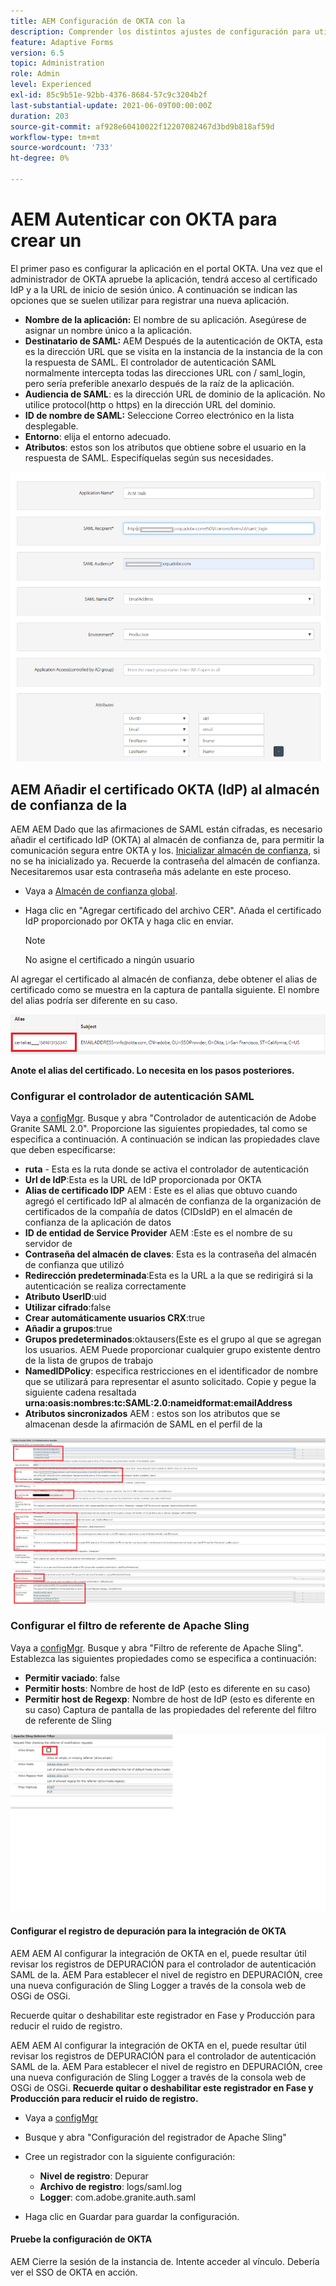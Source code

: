 ```yaml
---
title: AEM Configuración de OKTA con la
description: Comprender los distintos ajustes de configuración para utilizar el inicio de sesión único mediante okta
feature: Adaptive Forms
version: 6.5
topic: Administration
role: Admin
level: Experienced
exl-id: 85c9b51e-92bb-4376-8684-57c9c3204b2f
last-substantial-update: 2021-06-09T00:00:00Z
duration: 203
source-git-commit: af928e60410022f12207082467d3bd9b818af59d
workflow-type: tm+mt
source-wordcount: '733'
ht-degree: 0%

---
```


# AEM Autenticar con OKTA para crear un

El primer paso es configurar la aplicación en el portal OKTA. Una vez que el administrador de OKTA apruebe la aplicación, tendrá acceso al certificado IdP y a la URL de inicio de sesión único. A continuación se indican las opciones que se suelen utilizar para registrar una nueva aplicación.

* **Nombre de la aplicación:** El nombre de su aplicación. Asegúrese de asignar un nombre único a la aplicación.
* **Destinatario de SAML:** AEM Después de la autenticación de OKTA, esta es la dirección URL que se visita en la instancia de la instancia de la con la respuesta de SAML. El controlador de autenticación SAML normalmente intercepta todas las direcciones URL con / saml_login, pero sería preferible anexarlo después de la raíz de la aplicación.
* **Audiencia de SAML**: es la dirección URL de dominio de la aplicación. No utilice protocol(http o https) en la dirección URL del dominio.
* **ID de nombre de SAML:** Seleccione Correo electrónico en la lista desplegable.
* **Entorno**: elija el entorno adecuado.
* **Atributos**: estos son los atributos que obtiene sobre el usuario en la respuesta de SAML. Especifíquelas según sus necesidades.


![okta-application](assets/okta-app-settings-blurred.PNG)


## AEM Añadir el certificado OKTA (IdP) al almacén de confianza de la

AEM AEM Dado que las afirmaciones de SAML están cifradas, es necesario añadir el certificado IdP (OKTA) al almacén de confianza de, para permitir la comunicación segura entre OKTA y los.
[Inicializar almacén de confianza](http://localhost:4502/libs/granite/security/content/truststore.html), si no se ha inicializado ya.
Recuerde la contraseña del almacén de confianza. Necesitaremos usar esta contraseña más adelante en este proceso.

* Vaya a [Almacén de confianza global](http://localhost:4502/libs/granite/security/content/truststore.html).
* Haga clic en &quot;Agregar certificado del archivo CER&quot;. Añada el certificado IdP proporcionado por OKTA y haga clic en enviar.

  >[!NOTE]
  >
  >No asigne el certificado a ningún usuario

Al agregar el certificado al almacén de confianza, debe obtener el alias de certificado como se muestra en la captura de pantalla siguiente. El nombre del alias podría ser diferente en su caso.

![Alias de certificado](assets/cert-alias.PNG)

**Anote el alias del certificado. Lo necesita en los pasos posteriores.**

### Configurar el controlador de autenticación SAML

Vaya a [configMgr](http://localhost:4502/system/console/configMgr).
Busque y abra &quot;Controlador de autenticación de Adobe Granite SAML 2.0&quot;.
Proporcione las siguientes propiedades, tal como se especifica a continuación. A continuación se indican las propiedades clave que deben especificarse:

* **ruta** - Esta es la ruta donde se activa el controlador de autenticación
* **Url de IdP**:Esta es la URL de IdP proporcionada por OKTA
* **Alias de certificado IDP** AEM : Este es el alias que obtuvo cuando agregó el certificado IdP al almacén de confianza de la organización de certificados de la compañía de datos (CIDsIdP) en el almacén de confianza de la aplicación de datos
* **ID de entidad de Service Provider** AEM :Este es el nombre de su servidor de
* **Contraseña del almacén de claves**: Esta es la contraseña del almacén de confianza que utilizó
* **Redirección predeterminada**:Esta es la URL a la que se redirigirá si la autenticación se realiza correctamente
* **Atributo UserID**:uid
* **Utilizar cifrado**:false
* **Crear automáticamente usuarios CRX**:true
* **Añadir a grupos**:true
* **Grupos predeterminados**:oktausers(Este es el grupo al que se agregan los usuarios. AEM Puede proporcionar cualquier grupo existente dentro de la lista de grupos de trabajo
* **NamedIDPolicy**: especifica restricciones en el identificador de nombre que se utilizará para representar el asunto solicitado. Copie y pegue la siguiente cadena resaltada **urna:oasis:nombres:tc:SAML:2.0:nameidformat:emailAddress**
* **Atributos sincronizados** AEM : estos son los atributos que se almacenan desde la afirmación de SAML en el perfil de la

![saml-authentication-handler](assets/saml-authentication-settings-blurred.PNG)

### Configurar el filtro de referente de Apache Sling

Vaya a [configMgr](http://localhost:4502/system/console/configMgr).
Busque y abra &quot;Filtro de referente de Apache Sling&quot;. Establezca las siguientes propiedades como se especifica a continuación:

* **Permitir vaciado**: false
* **Permitir hosts**: Nombre de host de IdP (esto es diferente en su caso)
* **Permitir host de Regexp**: Nombre de host de IdP (esto es diferente en su caso) Captura de pantalla de las propiedades del referente del filtro de referente de Sling

![referrer-filter](assets/okta-referrer.png)

#### Configurar el registro de depuración para la integración de OKTA

AEM AEM Al configurar la integración de OKTA en el, puede resultar útil revisar los registros de DEPURACIÓN para el controlador de autenticación SAML de la. AEM Para establecer el nivel de registro en DEPURACIÓN, cree una nueva configuración de Sling Logger a través de la consola web de OSGi de OSGi.

Recuerde quitar o deshabilitar este registrador en Fase y Producción para reducir el ruido de registro.

AEM AEM Al configurar la integración de OKTA en el, puede resultar útil revisar los registros de DEPURACIÓN para el controlador de autenticación SAML de la. AEM Para establecer el nivel de registro en DEPURACIÓN, cree una nueva configuración de Sling Logger a través de la consola web de OSGi de OSGi.
**Recuerde quitar o deshabilitar este registrador en Fase y Producción para reducir el ruido de registro.**
* Vaya a [configMgr](http://localhost:4502/system/console/configMgr)

* Busque y abra &quot;Configuración del registrador de Apache Sling&quot;
* Cree un registrador con la siguiente configuración:
   * **Nivel de registro**: Depurar
   * **Archivo de registro**: logs/saml.log
   * **Logger**: com.adobe.granite.auth.saml
* Haga clic en Guardar para guardar la configuración.

#### Pruebe la configuración de OKTA

AEM Cierre la sesión de la instancia de. Intente acceder al vínculo. Debería ver el SSO de OKTA en acción.
